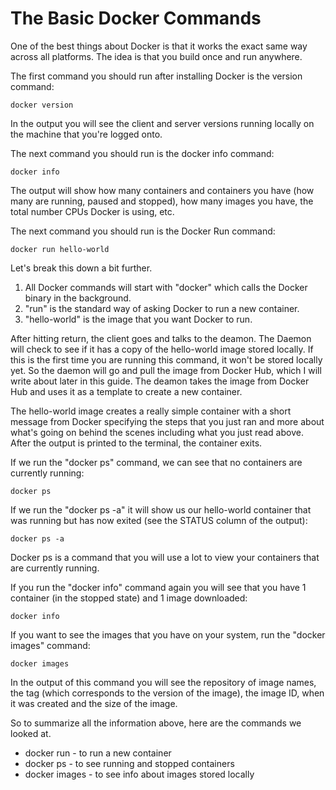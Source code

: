 # The Basic Docker Commands

One of the best things about Docker is that it works the exact same way across all platforms. The idea is that you build once and run anywhere.

The first command you should run after installing Docker is the version command:

```
docker version
```

In the output you will see the client and server versions running locally on the machine that you're logged onto.

The next command you should run is the docker info command:

```
docker info
```

The output will show how many containers and containers you have (how many are running, paused and stopped), how many images you have, the total number CPUs Docker is using, etc.

The next command you should run is the Docker Run command:

```
docker run hello-world
```

Let's break this down a bit further.

1. All Docker commands will start with "docker" which calls the Docker binary in the background.
2. "run" is the standard way of asking Docker to run a new container.
3. "hello-world" is the image that you want Docker to run.

After hitting return, the client goes and talks to the deamon. The Daemon will check to see if it has a copy of the hello-world image stored locally. If this is the first time you are running this command, it won't be stored locally yet. So the daemon will go and pull the image from Docker Hub, which I will write about later in this guide. The deamon takes the image from Docker Hub and uses it as a template to create a new container.

The hello-world image creates a really simple container with a short message from Docker specifying the steps that you just ran and more about what's going on behind the scenes including what you just read above. After the output is printed to the terminal, the container exits.

If we run the "docker ps" command, we can see that no containers are currently running:

```
docker ps
```

If we run the "docker ps -a" it will show us our hello-world container that was running but has now exited (see the STATUS column of the output):

```
docker ps -a
```

Docker ps is a command that you will use a lot to view your containers that are currently running.

If you run the "docker info" command again you will see that you have 1 container (in the stopped state) and 1 image downloaded:

```
docker info
```

If you want to see the images that you have on your system, run the "docker images" command:

```
docker images
```

In the output of this command you will see the repository of image names, the tag (which corresponds to the version of the image), the image ID, when it was created and the size of the image.

So to summarize all the information above, here are the commands we looked at.

* docker run - to run a new container
* docker ps - to see running and stopped containers
* docker images - to see info about images stored locally